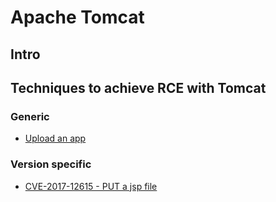# Apache Tomcat

## Intro



## Techniques to achieve RCE with Tomcat

### Generic

  - [Upload an app](./techniques/Upload-an-app/README.md)

### Version specific

  - [CVE-2017-12615 - PUT a jsp file](./techniques/CVE-2017-12615_-_PUT_a_jsp_file/README.md)

